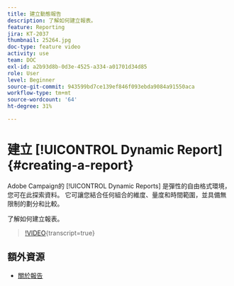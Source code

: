 ```yaml
---
title: 建立動態報告
description: 了解如何建立報表。
feature: Reporting
jira: KT-2037
thumbnail: 25264.jpg
doc-type: feature video
activity: use
team: DOC
exl-id: a2b93d8b-0d3e-4525-a334-a01701d34d85
role: User
level: Beginner
source-git-commit: 943599bd7ce139ef846f093ebda9084a91550aca
workflow-type: tm+mt
source-wordcount: '64'
ht-degree: 31%

---
```


# 建立 [!UICONTROL Dynamic Report]{#creating-a-report}

Adobe Campaign的 [!UICONTROL Dynamic Reports] 是彈性的自由格式環境，您可在此探索資料。 它可讓您結合任何組合的維度、量度和時間範圍，並具備無限制的劃分和比較。

了解如何建立報表。

>[!VIDEO](https://video.tv.adobe.com/v/25264/?learn=on){transcript=true}

## 額外資源

* [關於報告](https://experienceleague.adobe.com/docs/campaign-standard/using/reporting/about-reporting/about-dynamic-reports.html?lang=en)
